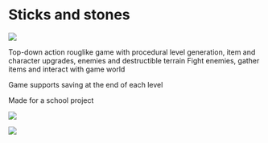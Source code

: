 # Sticks and stones
![](https://github.com/gabpa-gaming/sticksandstones/blob/master/gameGif1.gif)

Top-down action rouglike game with procedural level generation, item and character upgrades, enemies and destructible terrain
Fight enemies, gather items and interact with game world

Game supports saving at the end of each level 

Made for a school project

![](https://github.com/gabpa-gaming/sticksandstones/blob/master/gameGif2.gif)

![](https://github.com/gabpa-gaming/sticksandstones/blob/master/gameGif3.gif)
